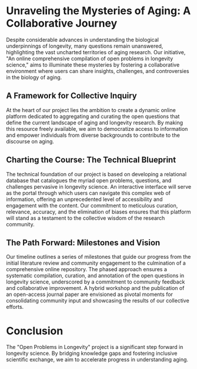 # Unraveling the Mysteries of Aging: A Collaborative Journey

Despite considerable advances in understanding the biological underpinnings of longevity, many questions remain unanswered, highlighting the vast uncharted territories of aging research. Our initiative, "An online comprehensive compilation of open problems in longevity science," aims to illuminate these mysteries by fostering a collaborative environment where users can share insights, challenges, and controversies in the biology of aging.

## A Framework for Collective Inquiry

At the heart of our project lies the ambition to create a dynamic online platform dedicated to aggregating and curating the open questions that define the current landscape of aging and longevity research. By making this resource freely available, we aim to democratize access to information and empower individuals from diverse backgrounds to contribute to the discourse on aging.

## Charting the Course: The Technical Blueprint

The technical foundation of our project is based on developing a relational database that catalogues the myriad open problems, questions, and challenges pervasive in longevity science. An interactive interface will serve as the portal through which users can navigate this complex web of information, offering an unprecedented level of accessibility and engagement with the content. Our commitment to meticulous curation, relevance, accuracy, and the elimination of biases ensures that this platform will stand as a testament to the collective wisdom of the research community.

## The Path Forward: Milestones and Vision

Our timeline outlines a series of milestones that guide our progress from the initial literature review and community engagement to the culmination of a comprehensive online repository. The phased approach ensures a systematic compilation, curation, and annotation of the open questions in longevity science, underscored by a commitment to community feedback and collaborative improvement. A hybrid workshop and the publication of an open-access journal paper are envisioned as pivotal moments for consolidating community input and showcasing the results of our collective efforts.

# Conclusion

The "Open Problems in Longevity" project is a significant step forward in longevity science. By bridging knowledge gaps and fostering inclusive scientific exchange, we aim to accelerate progress in understanding aging.
